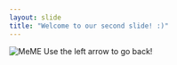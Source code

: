 ```yaml
---
layout: slide
title: "Welcome to our second slide! :)"
---
```

![MeME](https://images.app.goo.gl/BuYE7z4pek594TQz5)
Use the left arrow to go back!
